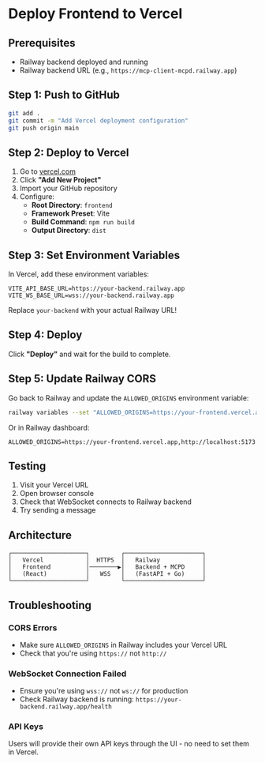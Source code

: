 # Deploy Frontend to Vercel

## Prerequisites
- Railway backend deployed and running
- Railway backend URL (e.g., `https://mcp-client-mcpd.railway.app`)

## Step 1: Push to GitHub
```bash
git add .
git commit -m "Add Vercel deployment configuration"
git push origin main
```

## Step 2: Deploy to Vercel

1. Go to [vercel.com](https://vercel.com)
2. Click **"Add New Project"**
3. Import your GitHub repository
4. Configure:
   - **Root Directory**: `frontend`
   - **Framework Preset**: Vite
   - **Build Command**: `npm run build`
   - **Output Directory**: `dist`

## Step 3: Set Environment Variables

In Vercel, add these environment variables:

```env
VITE_API_BASE_URL=https://your-backend.railway.app
VITE_WS_BASE_URL=wss://your-backend.railway.app
```

Replace `your-backend` with your actual Railway URL!

## Step 4: Deploy

Click **"Deploy"** and wait for the build to complete.

## Step 5: Update Railway CORS

Go back to Railway and update the `ALLOWED_ORIGINS` environment variable:

```bash
railway variables --set "ALLOWED_ORIGINS=https://your-frontend.vercel.app,http://localhost:5173"
```

Or in Railway dashboard:
```
ALLOWED_ORIGINS=https://your-frontend.vercel.app,http://localhost:5173
```

## Testing

1. Visit your Vercel URL
2. Open browser console
3. Check that WebSocket connects to Railway backend
4. Try sending a message

## Architecture

```
┌─────────────────────┐         ┌──────────────────────┐
│   Vercel            │  HTTPS  │   Railway            │
│   Frontend          │────────▶│   Backend + MCPD     │
│   (React)           │   WSS   │   (FastAPI + Go)     │
└─────────────────────┘         └──────────────────────┘
```

## Troubleshooting

### CORS Errors
- Make sure `ALLOWED_ORIGINS` in Railway includes your Vercel URL
- Check that you're using `https://` not `http://`

### WebSocket Connection Failed
- Ensure you're using `wss://` not `ws://` for production
- Check Railway backend is running: `https://your-backend.railway.app/health`

### API Keys
Users will provide their own API keys through the UI - no need to set them in Vercel.